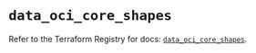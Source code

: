 # `data_oci_core_shapes`

Refer to the Terraform Registry for docs: [`data_oci_core_shapes`](https://registry.terraform.io/providers/hashicorp/oci/7.19.0/docs/data-sources/core_shapes).
